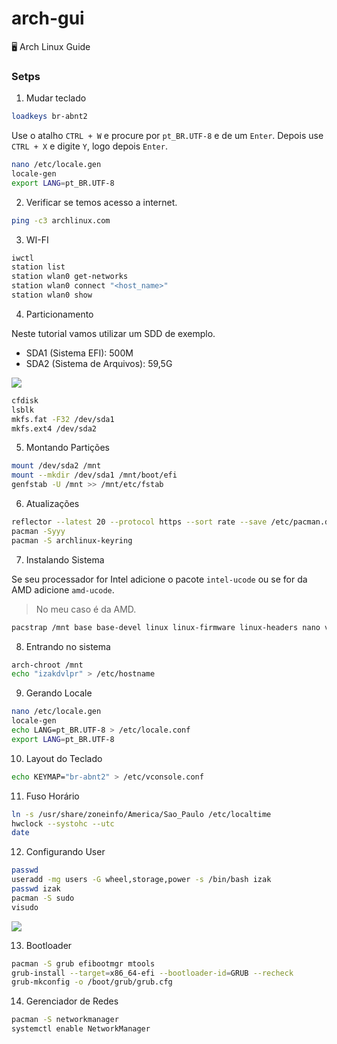 # arch-gui
🖥 Arch Linux Guide

### Setps

1. Mudar teclado

```bash
loadkeys br-abnt2
```
Use o atalho `CTRL + W` e procure por `pt_BR.UTF-8` e de um `Enter`.
Depois use `CTRL + X` e digite `Y`, logo depois `Enter`.
```bash
nano /etc/locale.gen
locale-gen
export LANG=pt_BR.UTF-8
```

2. Verificar se temos acesso a internet.

```bash
ping -c3 archlinux.com
```

3. WI-FI

```bash
iwctl
station list
station wlan0 get-networks
station wlan0 connect "<host_name>"
station wlan0 show
```

4. Particionamento

Neste tutorial vamos utilizar um SDD de exemplo. 

- SDA1 (Sistema EFI): 500M
- SDA2 (Sistema de Arquivos): 59,5G

<img src='https://i.imgur.com/0nDAUt9.png' />

```bash
cfdisk
lsblk
mkfs.fat -F32 /dev/sda1
mkfs.ext4 /dev/sda2
```

5. Montando Partições

```bash
mount /dev/sda2 /mnt
mount --mkdir /dev/sda1 /mnt/boot/efi
genfstab -U /mnt >> /mnt/etc/fstab
```

6. Atualizações

```bash
reflector --latest 20 --protocol https --sort rate --save /etc/pacman.d/mirrorlist
pacman -Syyy
pacman -S archlinux-keyring
```

7. Instalando Sistema

Se seu processador for Intel adicione o pacote `intel-ucode` ou se for da AMD adicione `amd-ucode`.

> No meu caso é da AMD.

```bash
pacstrap /mnt base base-devel linux linux-firmware linux-headers nano vim amd-ucode
```

8. Entrando no sistema

```bash
arch-chroot /mnt
echo "izakdvlpr" > /etc/hostname
```

9. Gerando Locale

```bash
nano /etc/locale.gen
locale-gen
echo LANG=pt_BR.UTF-8 > /etc/locale.conf
export LANG=pt_BR.UTF-8
```

10. Layout do Teclado

```bash
echo KEYMAP="br-abnt2" > /etc/vconsole.conf
```

11. Fuso Horário

```bash
ln -s /usr/share/zoneinfo/America/Sao_Paulo /etc/localtime
hwclock --systohc --utc
date
```

12. Configurando User

```bash
passwd
useradd -mg users -G wheel,storage,power -s /bin/bash izak
passwd izak
pacman -S sudo
visudo
```

<img src="https://i.imgur.com/YoSoRXl.png" />

13. Bootloader

```bash
pacman -S grub efibootmgr mtools
grub-install --target=x86_64-efi --bootloader-id=GRUB --recheck
grub-mkconfig -o /boot/grub/grub.cfg
```

14. Gerenciador de Redes

```bash
pacman -S networkmanager
systemctl enable NetworkManager
```

